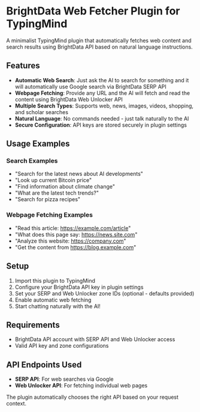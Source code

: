 # BrightData Web Fetcher Plugin for TypingMind

A minimalist TypingMind plugin that automatically fetches web content and search results using BrightData API based on natural language instructions.

## Features

- **Automatic Web Search**: Just ask the AI to search for something and it will automatically use Google search via BrightData SERP API
- **Webpage Fetching**: Provide any URL and the AI will fetch and read the content using BrightData Web Unlocker API
- **Multiple Search Types**: Supports web, news, images, videos, shopping, and scholar searches
- **Natural Language**: No commands needed - just talk naturally to the AI
- **Secure Configuration**: API keys are stored securely in plugin settings

## Usage Examples

### Search Examples
- "Search for the latest news about AI developments"
- "Look up current Bitcoin price"
- "Find information about climate change"
- "What are the latest tech trends?"
- "Search for pizza recipes"

### Webpage Fetching Examples
- "Read this article: https://example.com/article"
- "What does this page say: https://news.site.com"
- "Analyze this website: https://company.com"
- "Get the content from https://blog.example.com"

## Setup

1. Import this plugin to TypingMind
2. Configure your BrightData API key in plugin settings
3. Set your SERP and Web Unlocker zone IDs (optional - defaults provided)
4. Enable automatic web fetching
5. Start chatting naturally with the AI!

## Requirements

- BrightData API account with SERP API and Web Unlocker access
- Valid API key and zone configurations

## API Endpoints Used

- **SERP API**: For web searches via Google
- **Web Unlocker API**: For fetching individual web pages

The plugin automatically chooses the right API based on your request context.
